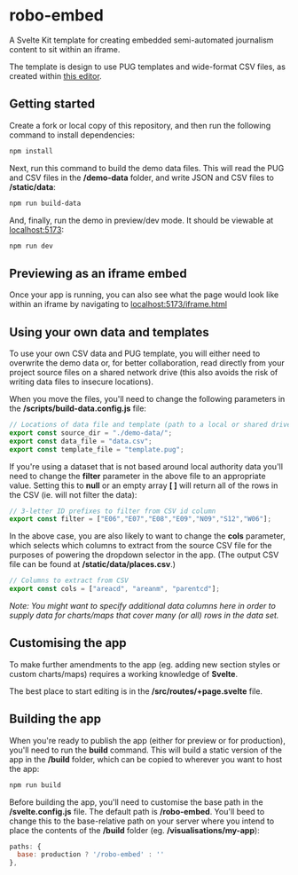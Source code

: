 # robo-embed

A Svelte Kit template for creating embedded semi-automated journalism content to sit within an iframe.

The template is design to use PUG templates and wide-format CSV files, as created within [this editor](https://github.com/ONSvisual/robo-editor).

## Getting started

Create a fork or local copy of this repository, and then run the following command to install dependencies:

```bash
npm install
```

Next, run this command to build the demo data files. This will read the PUG and CSV files in the **/demo-data** folder, and write JSON and CSV files to **/static/data**:

```bash
npm run build-data
```

And, finally, run the demo in preview/dev mode. It should be viewable at [localhost:5173](http://localhost:5173):

```bash
npm run dev
```

## Previewing as an iframe embed

Once your app is running, you can also see what the page would look like within an iframe by navigating to [localhost:5173/iframe.html](http://localhost:5173/iframe.html)

## Using your own data and templates

To use your own CSV data and PUG template, you will either need to overwrite the demo data or, for better collaboration, read directly from your project source files on a shared network drive (this also avoids the risk of writing data files to insecure locations).

When you move the files, you'll need to change the following parameters in the **/scripts/build-data.config.js** file:

```javascript
// Locations of data file and template (path to a local or shared drive)
export const source_dir = "./demo-data/";
export const data_file = "data.csv";
export const template_file = "template.pug";
```

If you're using a dataset that is not based around local authority data you'll need to change the **filter** parameter in the above file to an appropriate value. Setting this to **null** or an empty array **[ ]** will return all of the rows in the CSV (ie. will not filter the data):

```javascript
// 3-letter ID prefixes to filter from CSV id column
export const filter = ["E06","E07","E08","E09","N09","S12","W06"];
```

In the above case, you are also likely to want to change the **cols** parameter, which selects which columns to extract from the source CSV file for the purposes of powering the dropdown selector in the app. (The output CSV file can be found at **/static/data/places.csv**.)

```javascript
// Columns to extract from CSV
export const cols = ["areacd", "areanm", "parentcd"];
```

*Note: You might want to specify additional data columns here in order to supply data for charts/maps that cover many (or all) rows in the data set.*

## Customising the app

To make further amendments to the app (eg. adding new section styles or custom charts/maps) requires a working knowledge of **Svelte**.

The best place to start editing is in the **/src/routes/+page.svelte** file.

## Building the app

When you're ready to publish the app (either for preview or for production), you'll need to run the **build** command. This will build a static version of the app in the **/build** folder, which can be copied to wherever you want to host the app:

```bash
npm run build
```

Before building the app, you'll need to customise the base path in the **/svelte.config.js** file. The default path is **/robo-embed**. You'll beed to change this to the base-relative path on your server where you intend to place the contents of the **/build** folder (eg. **/visualisations/my-app**):

```javascript
paths: {
  base: production ? '/robo-embed' : ''
},
```
